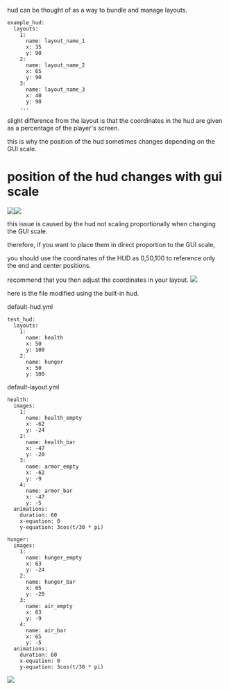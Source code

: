 hud can be thought of as a way to bundle and manage layouts.

```
example_hud:
  layouts:
    1:
      name: layout_name_1
      x: 35
      y: 90
    2:
      name: layout_name_2
      x: 65
      y: 90
    3:
      name: layout_name_3
      x: 40
      y: 90
    ...
```
slight difference from the layout is that the coordinates in the hud are given as a percentage of the player's screen.

this is why the position of the hud sometimes changes depending on the GUI scale.

# position of the hud changes with gui scale
![](https://i.imgur.com/Fu63YuN.png)![](https://i.imgur.com/EWKyXDN.png)

this issue is caused by the hud not scaling proportionally when changing the GUI scale.

therefore, if you want to place them in direct proportion to the GUI scale, 

you should use the coordinates of the HUD as 0,50,100 to reference only the end and center positions.

recommend that you then adjust the coordinates in your layout.
![](https://i.imgur.com/QSfciQJ.jpeg)

here is the file modified using the built-in hud.

default-hud.yml

```
test_hud:
  layouts:
    1:
      name: health
      x: 50
      y: 100
    2:
      name: hunger
      x: 50
      y: 100
```

default-layout.yml
```
health:
  images:
    1:
      name: health_empty
      x: -62
      y: -24
    2:
      name: health_bar
      x: -47
      y: -20
    3:
      name: armor_empty
      x: -62
      y: -9
    4:
      name: armor_bar
      x: -47
      y: -5
  animations:
    duration: 60
    x-equation: 0
    y-equation: 3cos(t/30 * pi)

hunger:
  images:
    1:
      name: hunger_empty
      x: 63
      y: -24
    2:
      name: hunger_bar
      x: 65
      y: -20
    3:
      name: air_empty
      x: 63
      y: -9
    4:
      name: air_bar
      x: 65
      y: -5
  animations:
    duration: 60
    x-equation: 0
    y-equation: 3cos(t/30 * pi)
```

![](https://i.imgur.com/GlNo8Mh.png)